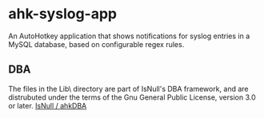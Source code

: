 ahk-syslog-app
==============

An AutoHotkey application that shows notifications for syslog entries in a MySQL database, based on configurable regex rules.

## DBA
The files in the Lib\ directory are part of IsNull's DBA framework, and
are distrubuted under the terms of the Gnu General Public License,
version 3.0 or later. [IsNull / ahkDBA](https://github.com/IsNull/ahkDBA)
